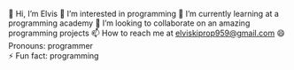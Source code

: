  👋 Hi, I’m Elvis
 👀 I’m interested in programming 
 🌱 I’m currently learning at a programming academy 
 💞️ I’m looking to collaborate on an amazing programming projects 
 📫 How to reach me at elviskiprop959@gmail.com
 😄 Pronouns: programmer      
 ⚡ Fun fact: programming 

